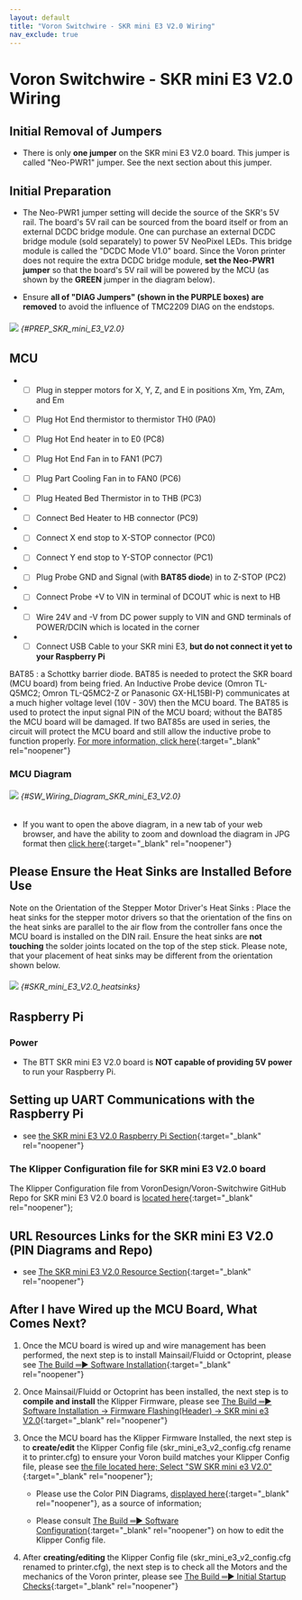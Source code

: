 ```yaml
---
layout: default
title: "Voron Switchwire - SKR mini E3 V2.0 Wiring"
nav_exclude: true
---
```

# Voron Switchwire - SKR mini E3 V2.0 Wiring

## Initial Removal of Jumpers

* There is only **one jumper** on the SKR mini E3 V2.0 board. This jumper is called "Neo-PWR1" jumper.  See the next section about this jumper.

## Initial Preparation

* The Neo-PWR1 jumper setting will decide the source of the SKR's 5V rail. The board's 5V rail can be sourced from the board itself or from an external DCDC bridge module.  One can purchase an external DCDC bridge module (sold separately) to power 5V NeoPixel LEDs.  This bridge module is called the "DCDC Mode V1.0" board. Since the Voron printer does not require the extra DCDC bridge module, **set the Neo-PWR1 jumper** so that the board's 5V rail will be powered by the MCU (as shown by the **<span class="color-blind-green">GREEN</span>** jumper in the diagram below).

* Ensure **all of "DIAG Jumpers" (shown in the <span class="color-blind-purple">PURPLE boxes</span>) are removed** to avoid the influence of TMC2209 DIAG on the endstops.

###### ![](./images/PREP_SKR_mini_E3_V2.0_150.png) {#PREP_SKR_mini_E3_V2.0}

## MCU

* - [ ] Plug in stepper motors for X, Y, Z, and E in positions Xm, Ym, ZAm, and Em
* - [ ] Plug Hot End thermistor to thermistor TH0 (PA0)
* - [ ] Plug Hot End heater in to E0 (PC8)
* - [ ] Plug Hot End Fan in to FAN1 (PC7)
* - [ ] Plug Part Cooling Fan in to FAN0 (PC6)
* - [ ] Plug Heated Bed Thermistor in to THB (PC3)
* - [ ] Connect Bed Heater to HB connector (PC9)
* - [ ] Connect X end stop to X-STOP connector (PC0)
* - [ ] Connect Y end stop to Y-STOP connector (PC1)
* - [ ] Plug Probe GND and Signal (with&nbsp;**BAT85 diode**) in to Z-STOP (PC2)
* - [ ] Connect Probe +V to VIN in terminal of DCOUT whic is next to HB
* - [ ] Wire 24V and -V from DC power supply to VIN and GND terminals of POWER/DCIN which is located in the corner
* - [ ] Connect USB Cable to your SKR mini E3,&nbsp;**but do not connect it yet to your Raspberry Pi**

BAT85
: a Schottky barrier diode. BAT85 is needed to protect the SKR board (MCU board) from being fried.  An Inductive Probe device (Omron TL-Q5MC2; Omron TL-Q5MC2-Z or Panasonic GX-HL15BI-P) communicates at a much higher voltage level (10V - 30V) then the MCU board.  The BAT85 is used to protect the input signal PIN of the MCU board; without the BAT85 the MCU board will be damaged.  If two BAT85s are used in series, the circuit will protect the MCU board and still allow the inductive probe to function properly. [For more information, click here](./index#bat85-diode){:target="_blank" rel="noopener"}

### MCU Diagram

###### ![](./images/SW_Wiring_Diagram_SKR_mini_E3_V2.0_150.jpg) {#SW_Wiring_Diagram_SKR_mini_E3_V2.0}

* <span class="fs_percent_110">If you want to open the above diagram, in a new tab of your web browser, and have the ability to zoom and download the diagram in JPG format then [click here](./images/SW_Wiring_Diagram_SKR_mini_E3_V2.0_150.jpg){:target="_blank" rel="noopener"}</span>

## Please Ensure the Heat Sinks are Installed Before Use

<span class="color-blind-red">Note on the Orientation of the Stepper Motor Driver's Heat Sinks</span>
: Place the heat sinks for the stepper motor drivers so that the orientation of the fins on the heat sinks are parallel to the air flow from the controller fans once the MCU board is installed on the DIN rail. Ensure the heat sinks are **not touching** the solder joints located on the top of the step stick. Please note, that your placement of heat sinks may be different from the orientation shown below.

###### ![](./images/SKR_mini_E3_V2.0_heatsinks_150.png) {#SKR_mini_E3_V2.0_heatsinks}

## Raspberry Pi

### Power
* The BTT SKR mini E3 V2.0 board is **NOT capable of providing 5V power** to run your Raspberry Pi.

## Setting up UART Communications with the Raspberry Pi

* see [the SKR mini E3 V2.0 Raspberry Pi Section](./mini_e3_v20_RaspberryPi#raspberry-pi){:target="_blank" rel="noopener"}

### The Klipper Configuration file for SKR mini E3 V2.0 board

The Klipper Configuration file from VoronDesign/Voron-Switchwire GitHub Repo for SKR mini E3 V2.0 board is [located here](https://raw.githubusercontent.com/VoronDesign/Voron-Switchwire/master/Firmware/skr_mini_e3_v2_config.cfg){:target="_blank" rel="noopener"};

## URL Resources Links for the SKR mini E3 V2.0 (PIN Diagrams and Repo)

* see [The SKR mini E3 V2.0 Resource Section](./mini_e3_v20_Resources#color-pin-diagram-for-skr-mini-e3-v20){:target="_blank" rel="noopener"}

## After I have Wired up the MCU Board, What Comes Next?

1. Once the MCU board is wired up and wire management has been performed, the next step is to install Mainsail/Fluidd or Octoprint, please see [The Build ═► Software Installation](../../build/software/index#software-installation){:target="_blank" rel="noopener"}

2. Once Mainsail/Fluidd or Octoprint has been installed, the next step is to **compile and install** the Klipper Firmware, please see [The Build ═► Software Installation -> Firmware Flashing(Header) -> SKR mini e3 V2.0](../../build/software/miniE3_v20_klipper#skr-mini-e3-v20-klipper-firmware){:target="_blank" rel="noopener"}

3. Once the MCU board has the Klipper Firmware Installed, the next step is to **create/edit** the Klipper Config file (skr_mini_e3_v2_config.cfg rename it to printer.cfg) to ensure your Voron build matches your Klipper Config file, please see [the file located here; Select "SW SKR mini e3 V2.0"](../../build/software/configuration#software-configuration){:target="_blank" rel="noopener"};

    * Please use the Color PIN Diagrams, [displayed here](./mini_e3_v20_Resources#color-pin-diagram-for-skr-mini-e3-v20){:target="_blank" rel="noopener"}, as a source of information;

    * Please consult [The Build ═► Software Configuration](../../build/software/configuration#software-configuration){:target="_blank" rel="noopener"} on how to edit the Klipper Config file.


4. After **creating/editing** the Klipper Config file (skr_mini_e3_v2_config.cfg renamed to printer.cfg), the next step is to check all the Motors and the mechanics of the Voron printer, please see [The Build ═► Initial Startup Checks](../../build/startup/index#initial-startup-checks){:target="_blank" rel="noopener"}